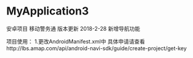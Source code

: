 # MyApplication3
安卓项目
移动警务通
版本更新
2018-2-28
新增导航功能


项目使用：
1.更改AndroidManifest.xml中
<meta-data
            android:name="com.amap.api.v2.apikey"
            android:value="你申请的高德地图key" />
具体申请请查看http://lbs.amap.com/api/android-navi-sdk/guide/create-project/get-key

